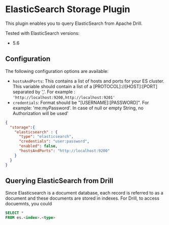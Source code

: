# ElasticSearch Storage Plugin 

This plugin enables you to query ElasticSearch from Apache Drill.  

Tested with ElasticSearch versions:
* 5.6

## Configuration

The following configuration options are available:

* `hostsAndPorts`: This contains a list of hosts and ports for your ES cluster. This variable should contain a list of a [PROTOCOL]://[HOST]:[PORT] separated by ','. For example
: `'http://localhost:9200,http://localhost:9201'`
* `credentials`: Format should be "[USERNAME]:[PASSWORD]". For example: 'me:myPassword'. In case of null or empty String, no Authorization will be used'

```json
{
  "storage":{
    "elasticsearch" : {
      "type": "elasticsearch",
      "credentials": "user:password",
      "enabled": false,
      "hostsAndPorts": "http://localhost:9200"
    }
  }
}
```

## Querying ElasticSearch from Drill
Since Elasticsearch is a document database, each record is referred to as a document and these documents are stored in indexes. For Drill, to access docuemnts, you could 

```sql
SELECT *
FROM es.<index>.<type>
```

